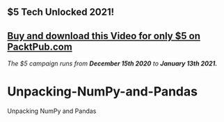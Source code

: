 ## $5 Tech Unlocked 2021!
[Buy and download this Video for only $5 on PacktPub.com](https://www.packtpub.com/product/unpacking-numpy-and-pandas-video/9781787121195)
-----
*The $5 campaign         runs from __December 15th 2020__ to __January 13th 2021.__*

# Unpacking-NumPy-and-Pandas
Unpacking NumPy and Pandas
